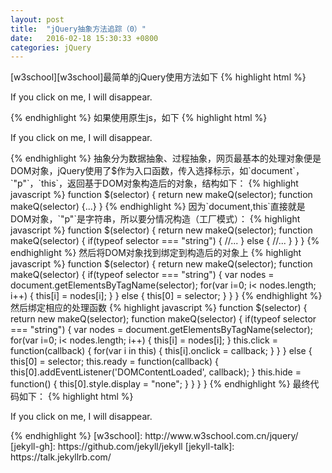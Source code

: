 ```yaml
---
layout: post
title:  "jQuery抽象方法追踪（0）"
date:   2016-02-18 15:30:33 +0800
categories: jQuery
---
```

[w3school][w3school]最简单的jQuery使用方法如下
{% highlight html %}
<html>
<head>
<script type="text/javascript" src="jquery.js"></script>
<script type="text/javascript">
$(document).ready(function(){
  $("p").click(function(){
  $(this).hide();
  });
});
</script>
</head>
<body>
<p>If you click on me, I will disappear.</p>
</body>
</html> 
{% endhighlight %}
如果使用原生js，如下
{% highlight html %}
<html>
<head>
<script type="text/javascript">
document.addEventListener('DOMContentLoaded', domReadyHandler);
function domReadyHandler() {
	var nodes = document.getElementsByTagName("p");
	for(var i=0; i<nodes.length; i++) {
		nodes[i].onclick = function() {
			this.style.display = "none";
		};
	}
}
</script>
</head>
<body>
<p>If you click on me, I will disappear.</p>
</body>
</html>
{% endhighlight %}
抽象分为数据抽象、过程抽象，网页最基本的处理对象便是DOM对象，jQuery使用了$作为入口函数，传入选择标示，如`document`，`"p"`，`this`，返回基于DOM对象构造后的对象，结构如下：
{% highlight javascript %}
function $(selector) {
	return new makeQ(selector);
	function makeQ(selector) {...}
}
{% endhighlight %}
因为`document,this`直接就是DOM对象，`"p"`是字符串，所以要分情况构造（工厂模式）：
{% highlight javascript %}
function $(selector) {
	return new makeQ(selector);
	function makeQ(selector) {
		if(typeof selector === "string") {
			//...
		} else {
			//...
		}
	}
}
{% endhighlight %}
然后将DOM对象找到绑定到构造后的对象上
{% highlight javascript %}
function $(selector) {
	return new makeQ(selector);
	function makeQ(selector) {
		if(typeof selector === "string") {
			var nodes = document.getElementsByTagName(selector);
			for(var i=0; i< nodes.length; i++) {
				this[i] = nodes[i];
			}
		} else {
			this[0] = selector;
		}
	}
}
{% endhighlight %}
然后绑定相应的处理函数
{% highlight javascript %}
function $(selector) {
	return new makeQ(selector);
	function makeQ(selector) {
		if(typeof selector === "string") {
			var nodes = document.getElementsByTagName(selector);
			for(var i=0; i< nodes.length; i++) {
				this[i] = nodes[i];
			}
			this.click = function(callback) {
				for(var i in this) {
				  this[i].onclick = callback;
				}
			} 			
		} else {
			this[0] = selector;
			this.ready = function(callback) {
				this[0].addEventListener('DOMContentLoaded', callback);
			}
			this.hide = function() {
				this[0].style.display = "none";
			}
		}
	}
}
{% endhighlight %}
最终代码如下：
{% highlight html %}
<html>
<head>
<script type="text/javascript">
$(document).ready(function(){
  $("p").click(function(){
  $(this).hide();
  });
});
function $(selector) {
	return new makeQ(selector);
	function makeQ(selector) {
		if(typeof selector === "string") {
			var nodes = document.getElementsByTagName(selector);
			for(var i=0; i< nodes.length; i++) {
				this[i] = nodes[i];
			}
			this.click = function(callback) {
				for(var i in this) {
				  this[i].onclick = callback;
				}
			} 			
		} else {
			this[0] = selector;
			this.ready = function(callback) {
				this[0].addEventListener('DOMContentLoaded', callback);
			}
			this.hide = function() {
				this[0].style.display = "none";
			}
		}
	}
}
</script>
</head>
<body>
<p>If you click on me, I will disappear.</p>
</body>
</html>
{% endhighlight %}
[w3school]: http://www.w3school.com.cn/jquery/
[jekyll-gh]:   https://github.com/jekyll/jekyll
[jekyll-talk]: https://talk.jekyllrb.com/




